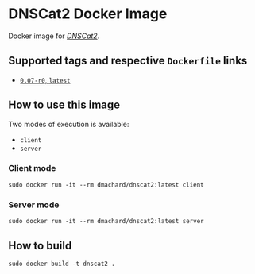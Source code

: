 # DNSCat2 Docker Image 

Docker image for *[DNSCat2](https://github.com/iagox86/dnscat2)*.

## Supported tags and respective `Dockerfile` links

- [`0.07-r0`, `latest`](https://github.com/dmachard/docker-dnscat2/tree/main/0.07)

## How to use this image

Two modes of execution is available:
- `client`
- `server`

### Client mode

```
sudo docker run -it --rm dmachard/dnscat2:latest client
```

### Server mode

```
sudo docker run -it --rm dmachard/dnscat2:latest server
```

## How to build

```
sudo docker build -t dnscat2 .
```